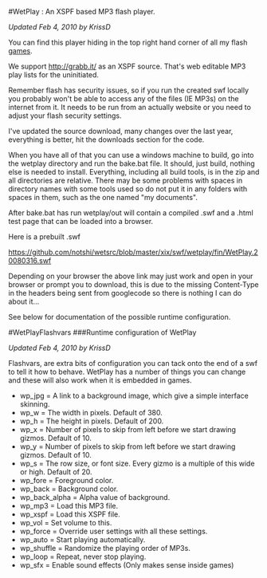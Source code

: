 #WetPlay : An XSPF based MP3 flash player. 

*Updated Feb 4, 2010 by KrissD*

You can find this player hiding in the top right hand corner of all my flash [games](http://www.wetgenes.com).

We support http://grabb.it/ as an XSPF source. That's web editable MP3 play lists for the uninitiated.

Remember flash has security issues, so if you run the created swf locally you probably won't be able to access any of the files (IE MP3s) on the internet from it. It needs to be run from an actually website or you need to adjust your flash security settings.

I've updated the source download, many changes over the last year, everything is better, hit the downloads section for the code.

When you have all of that you can use a windows machine to build, go into the wetplay directory and run the bake.bat file. It should, just build, nothing else is needed to install. Everything, including all build tools, is in the zip and all directories are relative. There may be some problems with spaces in directory names with some tools used so do not put it in any folders with spaces in them, such as the one named "my documents".

After bake.bat has run wetplay/out will contain a compiled .swf and a .html test page that can be loaded into a browser.

Here is a prebuilt .swf

https://github.com/notshi/wetsrc/blob/master/xix/swf/wetplay/fin/WetPlay.20080316.swf

Depending on your browser the above link may just work and open in your browser or prompt you to download, this is due to the missing Content-Type in the headers being sent from googlecode so there is nothing I can do about it...

See below for documentation of the possible runtime configuration.


#WetPlayFlashvars
###Runtime configuration of WetPlay

*Updated Feb 4, 2010 by KrissD*

Flashvars, are extra bits of configuration you can tack onto the end of a swf to tell it how to behave. WetPlay has a number of things you can change and these will also work when it is embedded in games.

- wp_jpg = A link to a background image, which give a simple interface skinning.
- wp_w = The width in pixels. Default of 380.
- wp_h = The height in pixels. Default of 200.
- wp_x = Number of pixels to skip from left before we start drawing gizmos. Default of 10.
- wp_y = Number of pixels to skip from left before we start drawing gizmos. Default of 10.
- wp_s = The row size, or font size. Every gizmo is a multiple of this wide or high. Default of 20.
- wp_fore = Foreground color.
- wp_back = Background color.
- wp_back_alpha = Alpha value of background.
- wp_mp3 = Load this MP3 file.
- wp_xspf = Load this XSPF file.
- wp_vol = Set volume to this.
- wp_force = Override user settings with all these settings.
- wp_auto = Start playing automatically.
- wp_shuffle = Randomize the playing order of MP3s.
- wp_loop = Repeat, never stop playing.
- wp_sfx = Enable sound effects (Only makes sense inside games)

